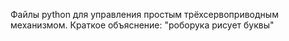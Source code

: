 Файлы python для управления простым трёхсервоприводным механизмом.
Краткое объяснение: "роборука рисует буквы"
